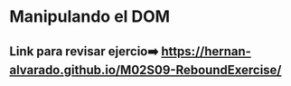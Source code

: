# Manipulando el DOM 

## Link para revisar ejercio➡️ https://hernan-alvarado.github.io/M02S09-ReboundExercise/ 
 
 
